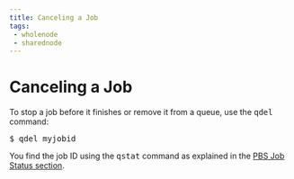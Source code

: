 ```yaml
---
title: Canceling a Job
tags:
 - wholenode
 - sharednode
---
```


# Canceling a Job

To stop a job before it finishes or remove it from a queue, use the <kbd>qdel</kbd> command:

<pre>$ qdel myjobid</pre>

You find the job ID using the <kbd>qstat</kbd> command as explained in the [PBS Job Status section](../status).
